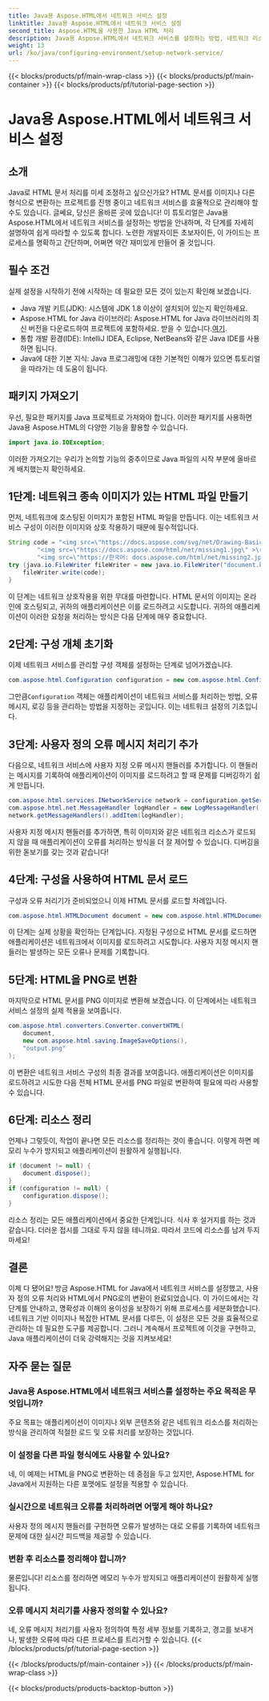 ```yaml
---
title: Java용 Aspose.HTML에서 네트워크 서비스 설정
linktitle: Java용 Aspose.HTML에서 네트워크 서비스 설정
second_title: Aspose.HTML을 사용한 Java HTML 처리
description: Java용 Aspose.HTML에서 네트워크 서비스를 설정하는 방법, 네트워크 리소스를 관리하는 방법, 사용자 정의 오류 처리를 통해 HTML을 PNG로 변환하는 방법을 알아보세요.
weight: 13
url: /ko/java/configuring-environment/setup-network-service/
---
```


{{< blocks/products/pf/main-wrap-class >}}
{{< blocks/products/pf/main-container >}}
{{< blocks/products/pf/tutorial-page-section >}}

# Java용 Aspose.HTML에서 네트워크 서비스 설정

## 소개
Java로 HTML 문서 처리를 미세 조정하고 싶으신가요? HTML 문서를 이미지나 다른 형식으로 변환하는 프로젝트를 진행 중이고 네트워크 서비스를 효율적으로 관리해야 할 수도 있습니다. 글쎄요, 당신은 올바른 곳에 있습니다! 이 튜토리얼은 Java용 Aspose.HTML에서 네트워크 서비스를 설정하는 방법을 안내하며, 각 단계를 자세히 설명하여 쉽게 따라할 수 있도록 합니다. 노련한 개발자이든 초보자이든, 이 가이드는 프로세스를 명확하고 간단하며, 어쩌면 약간 재미있게 만들어 줄 것입니다.
## 필수 조건
실제 설정을 시작하기 전에 시작하는 데 필요한 모든 것이 있는지 확인해 보겠습니다.
- Java 개발 키트(JDK): 시스템에 JDK 1.8 이상이 설치되어 있는지 확인하세요.
-  Aspose.HTML for Java 라이브러리: Aspose.HTML for Java 라이브러리의 최신 버전을 다운로드하여 프로젝트에 포함하세요. 받을 수 있습니다.[여기](https://releases.aspose.com/html/java/).
- 통합 개발 환경(IDE): IntelliJ IDEA, Eclipse, NetBeans와 같은 Java IDE를 사용하면 됩니다.
- Java에 대한 기본 지식: Java 프로그래밍에 대한 기본적인 이해가 있으면 튜토리얼을 따라가는 데 도움이 됩니다.
## 패키지 가져오기
우선, 필요한 패키지를 Java 프로젝트로 가져와야 합니다. 이러한 패키지를 사용하면 Java용 Aspose.HTML의 다양한 기능을 활용할 수 있습니다.
```java
import java.io.IOException;
```
이러한 가져오기는 우리가 논의할 기능의 중추이므로 Java 파일의 시작 부분에 올바르게 배치했는지 확인하세요.

## 1단계: 네트워크 종속 이미지가 있는 HTML 파일 만들기
먼저, 네트워크에 호스팅된 이미지가 포함된 HTML 파일을 만듭니다. 이는 네트워크 서비스 구성이 이러한 이미지와 상호 작용하기 때문에 필수적입니다.
```java
String code = "<img src=\"https://docs.aspose.com/svg/net/Drawing-Basics/Filters-and-gradients/park.jpg\" >\r\n" +
		"<img src=\"https://docs.aspose.com/html/net/missing1.jpg\" >\r\n" +
		"<img src=\"https://한국어: docs.aspose.com/html/net/missing2.jpg\" >\r\n";
try (java.io.FileWriter fileWriter = new java.io.FileWriter("document.html")) {
	fileWriter.write(code);
}
```
이 단계는 네트워크 상호작용을 위한 무대를 마련합니다. HTML 문서의 이미지는 온라인에 호스팅되고, 귀하의 애플리케이션은 이를 로드하려고 시도합니다. 귀하의 애플리케이션이 이러한 요청을 처리하는 방식은 다음 단계에 매우 중요합니다.
## 2단계: 구성 개체 초기화
이제 네트워크 서비스를 관리할 구성 객체를 설정하는 단계로 넘어가겠습니다.
```java
com.aspose.html.Configuration configuration = new com.aspose.html.Configuration();
```
 그만큼`Configuration` 객체는 애플리케이션이 네트워크 서비스를 처리하는 방법, 오류 메시지, 로깅 등을 관리하는 방법을 지정하는 곳입니다. 이는 네트워크 설정의 기초입니다.
## 3단계: 사용자 정의 오류 메시지 처리기 추가
다음으로, 네트워크 서비스에 사용자 지정 오류 메시지 핸들러를 추가합니다. 이 핸들러는 메시지를 기록하여 애플리케이션이 이미지를 로드하려고 할 때 문제를 디버깅하기 쉽게 만듭니다.
```java
com.aspose.html.services.INetworkService network = configuration.getService(com.aspose.html.services.INetworkService.class);
com.aspose.html.net.MessageHandler logHandler = new LogMessageHandler();
network.getMessageHandlers().addItem(logHandler);
```

사용자 지정 메시지 핸들러를 추가하면, 특히 이미지와 같은 네트워크 리소스가 로드되지 않을 때 애플리케이션이 오류를 처리하는 방식을 더 잘 제어할 수 있습니다. 디버깅을 위한 돋보기를 갖는 것과 같습니다!
## 4단계: 구성을 사용하여 HTML 문서 로드

구성과 오류 처리기가 준비되었으니 이제 HTML 문서를 로드할 차례입니다.
```java
com.aspose.html.HTMLDocument document = new com.aspose.html.HTMLDocument("document.html", configuration);
```
이 단계는 실제 상황을 확인하는 단계입니다. 지정된 구성으로 HTML 문서를 로드하면 애플리케이션은 네트워크에서 이미지를 로드하려고 시도합니다. 사용자 지정 메시지 핸들러는 발생하는 모든 오류나 문제를 기록합니다.
## 5단계: HTML을 PNG로 변환
마지막으로 HTML 문서를 PNG 이미지로 변환해 보겠습니다. 이 단계에서는 네트워크 서비스 설정의 실제 적용을 보여줍니다.
```java
com.aspose.html.converters.Converter.convertHTML(
	document,
	new com.aspose.html.saving.ImageSaveOptions(),
	"output.png"
);
```
이 변환은 네트워크 서비스 구성의 최종 결과를 보여줍니다. 애플리케이션은 이미지를 로드하려고 시도한 다음 전체 HTML 문서를 PNG 파일로 변환하여 필요에 따라 사용할 수 있습니다.
## 6단계: 리소스 정리
언제나 그렇듯이, 작업이 끝나면 모든 리소스를 정리하는 것이 좋습니다. 이렇게 하면 메모리 누수가 방지되고 애플리케이션이 원활하게 실행됩니다.
```java
if (document != null) {
	document.dispose();
}
if (configuration != null) {
	configuration.dispose();
}
```
리소스 정리는 모든 애플리케이션에서 중요한 단계입니다. 식사 후 설거지를 하는 것과 같습니다. 더러운 접시를 그대로 두지 않을 테니까요. 따라서 코드에 리소스를 남겨 두지 마세요!

## 결론
이제 다 됐어요! 방금 Aspose.HTML for Java에서 네트워크 서비스를 설정했고, 사용자 정의 오류 처리와 HTML에서 PNG로의 변환이 완료되었습니다. 이 가이드에서는 각 단계를 안내하고, 명확성과 이해의 용이성을 보장하기 위해 프로세스를 세분화했습니다. 네트워크 기반 이미지나 복잡한 HTML 문서를 다루든, 이 설정은 모든 것을 효율적으로 관리하는 데 필요한 도구를 제공합니다. 그러니 계속해서 프로젝트에 이것을 구현하고, Java 애플리케이션이 더욱 강력해지는 것을 지켜보세요!
## 자주 묻는 질문
### Java용 Aspose.HTML에서 네트워크 서비스를 설정하는 주요 목적은 무엇입니까?  
주요 목표는 애플리케이션이 이미지나 외부 콘텐츠와 같은 네트워크 리소스를 처리하는 방식을 관리하여 적절한 로드 및 오류 처리를 보장하는 것입니다.
### 이 설정을 다른 파일 형식에도 사용할 수 있나요?  
네, 이 예제는 HTML을 PNG로 변환하는 데 중점을 두고 있지만, Aspose.HTML for Java에서 지원하는 다른 포맷에도 설정을 적용할 수 있습니다.
### 실시간으로 네트워크 오류를 처리하려면 어떻게 해야 하나요?  
사용자 정의 메시지 핸들러를 구현하면 오류가 발생하는 대로 오류를 기록하여 네트워크 문제에 대한 실시간 피드백을 제공할 수 있습니다.
### 변환 후 리소스를 정리해야 합니까?  
물론입니다! 리소스를 정리하면 메모리 누수가 방지되고 애플리케이션이 원활하게 실행됩니다.
### 오류 메시지 처리기를 사용자 정의할 수 있나요?  
네, 오류 메시지 처리기를 사용자 정의하여 특정 세부 정보를 기록하고, 경고를 보내거나, 발생한 오류에 따라 다른 프로세스를 트리거할 수 있습니다.
{{< /blocks/products/pf/tutorial-page-section >}}

{{< /blocks/products/pf/main-container >}}
{{< /blocks/products/pf/main-wrap-class >}}

{{< blocks/products/products-backtop-button >}}
